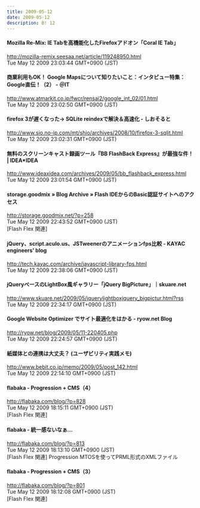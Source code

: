 ```yaml
---
title: 2009-05-12
date: 2009-05-12
description: B! 12
---
```


#### Mozilla Re-Mix: IE Tabを高機能化したFirefoxアドオン「Coral IE Tab」
http://mozilla-remix.seesaa.net/article/119248950.html<br>
Tue May 12 2009 23:03:44 GMT+0900 (JST)<br>


####  商業利用もOK！ Google Mapsについて知りたいこと：インタビュー特集：Google直伝！（2） - ＠IT
http://www.atmarkit.co.jp/fwcr/rensai2/google_int_02/01.html<br>
Tue May 12 2009 23:02:50 GMT+0900 (JST)<br>


####     firefox 3が遅くなった→ SQLite reindexで解決＆高速化 - しおそると    
http://www.sio.no-ip.com/mt/shio/archives/2008/10/firefox-3-sqlit.html<br>
Tue May 12 2009 23:02:31 GMT+0900 (JST)<br>


#### 無料のスクリーンキャスト録画ツール『BB FlashBack Express』が最強な件！ | IDEA*IDEA
http://www.ideaxidea.com/archives/2009/05/bb_flashback_express.html<br>
Tue May 12 2009 23:01:54 GMT+0900 (JST)<br>


#### storage.goodmix  » Blog Archive   » Flash IDEからのBasic認証サイトへのアクセス
http://storage.goodmix.net/?p=258<br>
Tue May 12 2009 22:43:52 GMT+0900 (JST)<br>
[Flash Flex 関連]


#### jQuery、script.aculo.us、JSTweenerのアニメーションfps比較 - KAYAC engineers' blog
http://tech.kayac.com/archive/javascript-library-fps.html<br>
Tue May 12 2009 22:38:06 GMT+0900 (JST)<br>


#### jQueryベースのLightBox風ギャラリー「jQuery BigPicture」｜skuare.net
http://www.skuare.net/2009/05/jquerylightboxjquery_bigpictur.html?rss<br>
Tue May 12 2009 22:34:17 GMT+0900 (JST)<br>


#### Google Website Optimizer でサイト最適化をはかる - ryow.net Blog
http://ryow.net/blog/2009/05/11-220405.php<br>
Tue May 12 2009 22:24:57 GMT+0900 (JST)<br>


#### 紙媒体との連携は大丈夫？ (ユーザビリティ実践メモ)
http://www.bebit.co.jp/memo/2009/05/post_142.html<br>
Tue May 12 2009 22:14:10 GMT+0900 (JST)<br>


#### flabaka - Progression + CMS（4）
http://flabaka.com/blog/?p=828<br>
Tue May 12 2009 18:15:11 GMT+0900 (JST)<br>
[Flash Flex 関連]


#### flabaka - 統一感ないなぁ…
http://flabaka.com/blog/?p=813<br>
Tue May 12 2009 18:13:10 GMT+0900 (JST)<br>
[Flash Flex 関連] Progression MTOSを使ってPRML形式のXMLファイル


#### flabaka - Progression + CMS（3）
http://flabaka.com/blog/?p=801<br>
Tue May 12 2009 18:12:08 GMT+0900 (JST)<br>
[Flash Flex 関連]


